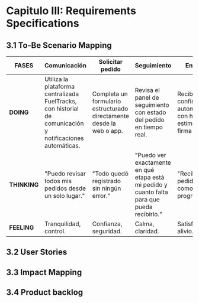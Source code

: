 # Capitulo III: Requirements Specifications
## 3.1 To-Be Scenario Mapping
| FASES | Comunicación | Solicitar pedido | Seguimiento | Entrega |
|-------|--------------|------------------|-------------|---------|
| **DOING** | Utiliza la plataforma centralizada FuelTracks, con historial de comunicación y notificaciones automáticas. | Completa un formulario estructurado directamente desde la web o app. | Revisa el panel de seguimiento con estado del pedido en tiempo real. | Recibe una confirmación automática con hora estimada y firma digital. |
| **THINKING** | "Puedo revisar todos mis pedidos desde un solo lugar." | "Todo quedó registrado sin ningún error." | "Puedo ver exactamente en qué etapa está mi pedido y cuanto falta para que pueda recibirlo." | "Recibí el pedido tal como estaba programado."|
| **FEELING** | Tranquilidad, control. | Confianza, seguridad. | Calma, claridad. | Satisfacción, alivio.|

## 3.2 User Stories

## 3.3 Impact Mapping
## 3.4 Product backlog
